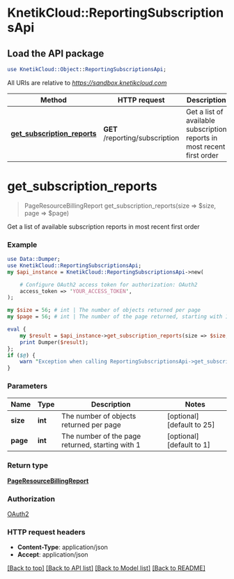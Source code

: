 # KnetikCloud::ReportingSubscriptionsApi

## Load the API package
```perl
use KnetikCloud::Object::ReportingSubscriptionsApi;
```

All URIs are relative to *https://sandbox.knetikcloud.com*

Method | HTTP request | Description
------------- | ------------- | -------------
[**get_subscription_reports**](ReportingSubscriptionsApi.md#get_subscription_reports) | **GET** /reporting/subscription | Get a list of available subscription reports in most recent first order


# **get_subscription_reports**
> PageResourceBillingReport get_subscription_reports(size => $size, page => $page)

Get a list of available subscription reports in most recent first order

### Example 
```perl
use Data::Dumper;
use KnetikCloud::ReportingSubscriptionsApi;
my $api_instance = KnetikCloud::ReportingSubscriptionsApi->new(

    # Configure OAuth2 access token for authorization: OAuth2
    access_token => 'YOUR_ACCESS_TOKEN',
);

my $size = 56; # int | The number of objects returned per page
my $page = 56; # int | The number of the page returned, starting with 1

eval { 
    my $result = $api_instance->get_subscription_reports(size => $size, page => $page);
    print Dumper($result);
};
if ($@) {
    warn "Exception when calling ReportingSubscriptionsApi->get_subscription_reports: $@\n";
}
```

### Parameters

Name | Type | Description  | Notes
------------- | ------------- | ------------- | -------------
 **size** | **int**| The number of objects returned per page | [optional] [default to 25]
 **page** | **int**| The number of the page returned, starting with 1 | [optional] [default to 1]

### Return type

[**PageResourceBillingReport**](PageResourceBillingReport.md)

### Authorization

[OAuth2](../README.md#OAuth2)

### HTTP request headers

 - **Content-Type**: application/json
 - **Accept**: application/json

[[Back to top]](#) [[Back to API list]](../README.md#documentation-for-api-endpoints) [[Back to Model list]](../README.md#documentation-for-models) [[Back to README]](../README.md)

